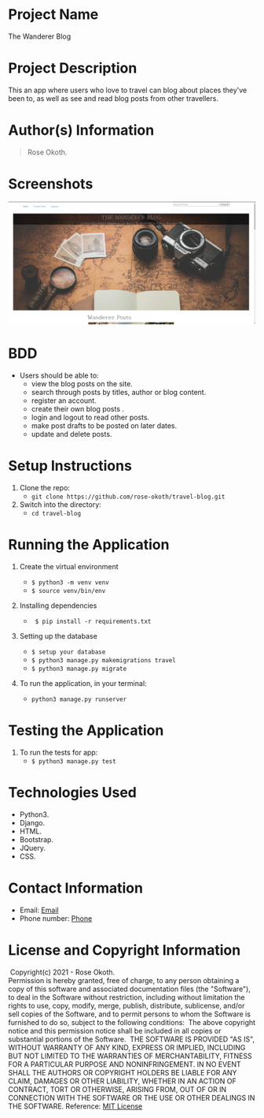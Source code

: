 # Project Name

The Wanderer Blog
​
# Project Description

This an app where users who love to travel can blog about places they've been to, as well as see and read blog posts from other travellers.

# Author(s) Information

> Rose Okoth.
​
# Screenshots

![Alt text](/static/images/Screenshot.png?raw=true "Landing Page")

# BDD

* Users should be able to:
    - view the blog posts on the site.
    - search through posts by titles, author or blog content.
    - register an account.
    - create their own blog posts .
    - login and logout to read other posts.
    - make post drafts to be posted on later dates.
    - update and delete posts.

# Setup Instructions

1. Clone the repo:
   * `git clone https://github.com/rose-okoth/travel-blog.git`
​
1. Switch into the directory:
   * `cd travel-blog`
​
# Running the Application

1. Create the virtual environment
   * ` $ python3 -m venv venv `
   * ` $ source venv/bin/env `

1. Installing dependencies
   * ` $ pip install -r requirements.txt`

1. Setting up the database
    * `$ setup your database`
    * `$ python3 manage.py makemigrations travel`
    * `$ python3 manage.py migrate`

1. To run the application, in your terminal:
    * `python3 manage.py runserver`

# Testing the Application

1. To run the tests for app:
    * `$ python3 manage.py test`
    
# Technologies Used

* Python3.
* Django.
* HTML.
* Bootstrap.
* JQuery.
* CSS.
​
# Contact Information

* Email: [Email](mailto:okoth.rose0@gmail.com)
* Phone number: [Phone](tel:+254712476547)
​
# License and Copyright Information
​
Copyright(c) 2021 - Rose Okoth.  
​
Permission is hereby granted, free of charge, to any person obtaining a copy of this software and associated documentation files (the "Software"), to deal in the Software without restriction, including without limitation the rights to use, copy, modify, merge, publish, distribute, sublicense, and/or sell copies of the Software, and to permit persons to whom the Software is furnished to do so, subject to the following conditions:
​
The above copyright notice and this permission notice shall be included in all copies or substantial portions of the Software.
​
THE SOFTWARE IS PROVIDED "AS IS", WITHOUT WARRANTY OF ANY KIND, EXPRESS OR IMPLIED, INCLUDING BUT NOT LIMITED TO THE WARRANTIES OF MERCHANTABILITY, FITNESS FOR A PARTICULAR PURPOSE AND NONINFRINGEMENT. IN NO EVENT SHALL THE AUTHORS OR COPYRIGHT HOLDERS BE LIABLE FOR ANY CLAIM, DAMAGES OR OTHER LIABILITY, WHETHER IN AN ACTION OF CONTRACT, TORT OR OTHERWISE, ARISING FROM, OUT OF OR IN CONNECTION WITH THE SOFTWARE OR THE USE OR OTHER DEALINGS IN THE SOFTWARE.
​
Reference: [MIT License](https://opensource.org/licenses/MIT)
